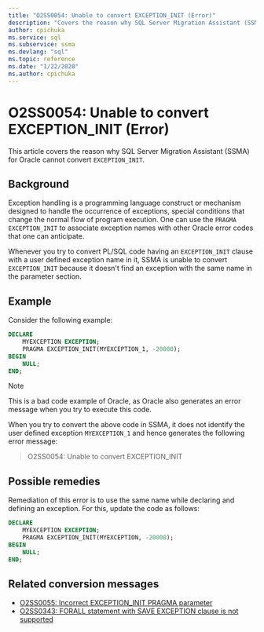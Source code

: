 ```yaml
---
title: "O2SS0054: Unable to convert EXCEPTION_INIT (Error)"
description: "Covers the reason why SQL Server Migration Assistant (SSMA) for Oracle cannot convert EXCEPTION_INIT - error message O2SS0054."
author: cpichuka
ms.service: sql
ms.subservice: ssma
ms.devlang: "sql"
ms.topic: reference
ms.date: "1/22/2020"
ms.author: cpichuka
---
```


# O2SS0054: Unable to convert EXCEPTION_INIT (Error)

This article covers the reason why SQL Server Migration Assistant (SSMA) for Oracle cannot convert `EXCEPTION_INIT`.

## Background

Exception handling is a programming language construct or mechanism designed to handle the occurrence of exceptions, special conditions that change the normal flow of program execution. One can use the `PRAGMA EXCEPTION_INIT` to associate exception names with other Oracle error codes that one can anticipate.

Whenever you try to convert PL/SQL code having an `EXCEPTION_INIT` clause with a user defined exception name in it, SSMA is unable to convert `EXCEPTION_INIT` because it doesn't find an exception with the same name in the parameter section.

## Example

Consider the following example:

```sql
DECLARE
    MYEXCEPTION EXCEPTION;
    PRAGMA EXCEPTION_INIT(MYEXCEPTION_1, -20000);
BEGIN
    NULL;
END;
```

> [!NOTE]
> This is a bad code example of Oracle, as Oracle also generates an error message when you try to execute this code.

When you try to convert the above code in SSMA, it does not identify the user defined exception `MYEXCEPTION_1` and hence generates the following error message:

> O2SS0054: Unable to convert EXCEPTION_INIT

## Possible remedies

Remediation of this error is to use the same name while declaring and defining an exception. For this, update the code as follows:

```sql
DECLARE
    MYEXCEPTION EXCEPTION;
    PRAGMA EXCEPTION_INIT(MYEXCEPTION, -20000);
BEGIN
    NULL;
END;
```

## Related conversion messages

* [O2SS0055: Incorrect EXCEPTION_INIT PRAGMA parameter](o2ss0055.md)
* [O2SS0343: FORALL statement with SAVE EXCEPTION clause is not supported](o2ss0343.md)
